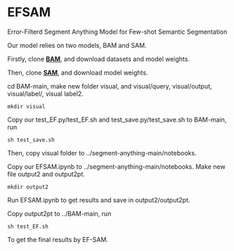 # EFSAM
Error-Filterd Segment Anything Model for Few-shot Semantic Segmentation

Our model relies on two models, BAM and SAM.

Firstly, clone **[BAM](https://github.com/chunbolang/BAM)**, and download datasets and model weights.

Then, clone **[SAM](https://github.com/facebookresearch/segment-anything)**, and download model weights.

cd BAM-main, make new folder visual, and visual/query, visual/output, visual/label/, visual label2.
```
mkdir visual
```

Copy our test_EF.py/test_EF.sh and test_save.py/test_save.sh to BAM-main, run 

```
sh test_save.sh
```

Then, copy visual folder to ../segment-anything-main/notebooks.

Copy our EFSAM.ipynb to ../segment-anything-main/notebooks. Make new file output2 and output2pt.
```
mkdir output2
```
Run EFSAM.ipynb to get results and save in output2/output2pt.

Copy output2pt to ../BAM-main, run
```
sh test_EF.sh
```
To get the final results by EF-SAM.
